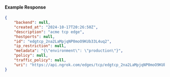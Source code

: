 <!-- Code generated for API Clients. DO NOT EDIT. -->

#### Example Response

```json
{
	"backend": null,
	"created_at": "2024-10-17T20:26:50Z",
	"description": "acme tcp edge",
	"hostports": null,
	"id": "edgtcp_2na2LaMpjqNP0moO9KUb33L4uq2",
	"ip_restriction": null,
	"metadata": "{\"environment\": \"production\"}",
	"policy": null,
	"traffic_policy": null,
	"uri": "https://api.ngrok.com/edges/tcp/edgtcp_2na2LaMpjqNP0moO9KUb33L4uq2"
}
```
